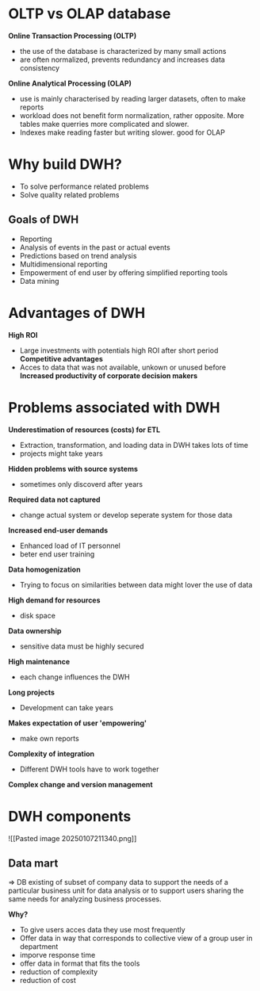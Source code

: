 # OLTP vs OLAP database

__Online Transaction Processing (OLTP)__
- the use of the database is characterized by many small actions
- are often normalized, prevents redundancy and increases data consistency

__Online Analytical Processing (OLAP)__
- use is mainly characterised by reading larger datasets, often to make reports
- workload does not benefit form normalization, rather opposite. More tables make querries more complicated and slower.
- Indexes make reading faster but writing slower. good for OLAP


# Why build DWH?
- To solve performance related problems
- Solve quality related problems

## Goals of DWH
- Reporting
- Analysis of events in the past or actual events
- Predictions based on trend analysis
- Multidimensional reporting
- Empowerment of end user by offering simplified reporting tools
- Data mining

# Advantages of DWH
__High ROI__
- Large investments with potentials high ROI after short period
__Competitive advantages__
- Acces to data that was not available, unkown or unused before
__Increased productivity of corporate decision makers__

# Problems associated with DWH
__Underestimation of resources (costs) for ETL__
- Extraction, transformation, and loading data in DWH takes lots of time 
- projects might take years

__Hidden problems with source systems__
- sometimes only discoverd after years

__Required data not captured__
- change actual system or develop seperate system for those data

__Increased end-user demands__
- Enhanced load of IT personnel
- beter end user training

__Data homogenization__
- Trying to focus on similarities between data might lover the use of data

__High demand for resources__
- disk space

__Data ownership__
- sensitive data must be highly secured

__High maintenance__
- each change influences the DWH

__Long projects__
- Development can take years

__Makes expectation of user 'empowering'__
- make own reports

__Complexity of integration__
- Different DWH tools have to work together

__Complex change and version management__

# DWH components
![[Pasted image 20250107211340.png]]

## Data mart
=> DB existing of subset of company data to support the needs of a particular business unit for data analysis or to support users sharing the same needs for analyzing business processes.

__Why?__
- To give users acces data they use most frequently
- Offer data in way that corresponds to collective view of a group user in department
- imporve response time 
- offer data in format that fits the tools
- reduction of complexity
- reduction of cost


